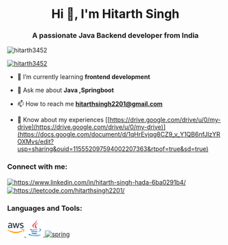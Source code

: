 <h1 align="center">Hi 👋, I'm Hitarth Singh</h1>
<h3 align="center">A passionate Java Backend developer from India</h3>

<p align="left"> <img src="https://komarev.com/ghpvc/?username=hitarth3452&label=Profile%20views&color=0e75b6&style=flat" alt="hitarth3452" /> </p>

<p align="left"> <a href="https://github.com/ryo-ma/github-profile-trophy"><img src="https://github-profile-trophy.vercel.app/?username=hitarth3452" alt="hitarth3452" /></a> </p>

- 🌱 I’m currently learning **frontend development**

- 💬 Ask me about **Java ,Springboot**

- 📫 How to reach me **hitarthsingh2201@gmail.com**

- 📄 Know about my experiences [[https://drive.google.com/drive/u/0/my-drive](https://drive.google.com/drive/u/0/my-drive)](https://docs.google.com/document/d/1qHrEvjqg8CZ9_v_Y1QB6nfJlzYROXMvs/edit?usp=sharing&ouid=115552097594002207363&rtpof=true&sd=true)

<h3 align="left">Connect with me:</h3>
<p align="left">
<a href="https://linkedin.com/in/https://www.linkedin.com/in/hitarth-singh-hada-6ba0291b4/" target="blank"><img align="center" src="https://raw.githubusercontent.com/rahuldkjain/github-profile-readme-generator/master/src/images/icons/Social/linked-in-alt.svg" alt="https://www.linkedin.com/in/hitarth-singh-hada-6ba0291b4/" height="30" width="40" /></a>
<a href="https://www.leetcode.com/https://leetcode.com/hitarthsingh2201/" target="blank"><img align="center" src="https://raw.githubusercontent.com/rahuldkjain/github-profile-readme-generator/master/src/images/icons/Social/leet-code.svg" alt="https://leetcode.com/hitarthsingh2201/" height="30" width="40" /></a>
</p>

<h3 align="left">Languages and Tools:</h3>
<p align="left"> <a href="https://aws.amazon.com" target="_blank" rel="noreferrer"> <img src="https://raw.githubusercontent.com/devicons/devicon/master/icons/amazonwebservices/amazonwebservices-original-wordmark.svg" alt="aws" width="40" height="40"/> </a> <a href="https://www.java.com" target="_blank" rel="noreferrer"> <img src="https://raw.githubusercontent.com/devicons/devicon/master/icons/java/java-original.svg" alt="java" width="40" height="40"/> </a> <a href="https://spring.io/" target="_blank" rel="noreferrer"> <img src="https://www.vectorlogo.zone/logos/springio/springio-icon.svg" alt="spring" width="40" height="40"/> </a> </p>
